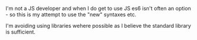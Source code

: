 I'm not a JS developer and when I do get to use JS es6 isn't often an option - so this is my attempt to use the "new" syntaxes etc.

I'm avoiding using libraries wehere possible as I believe the standard library is sufficient.

